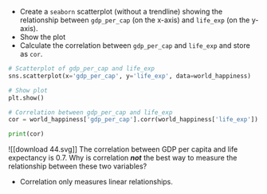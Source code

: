 - Create a `seaborn` scatterplot (without a trendline) showing the relationship between `gdp_per_cap` (on the x-axis) and `life_exp` (on the y-axis).
- Show the plot
- Calculate the correlation between `gdp_per_cap` and `life_exp` and store as `cor`.
```Python
# Scatterplot of gdp_per_cap and life_exp
sns.scatterplot(x='gdp_per_cap', y='life_exp', data=world_happiness)

# Show plot
plt.show()

# Correlation between gdp_per_cap and life_exp
cor = world_happiness['gdp_per_cap'].corr(world_happiness['life_exp'])

print(cor)
```
![[download 44.svg]]
The correlation between GDP per capita and life expectancy is 0.7. Why is correlation **_not_** the best way to measure the relationship between these two variables?
- Correlation only measures linear relationships.